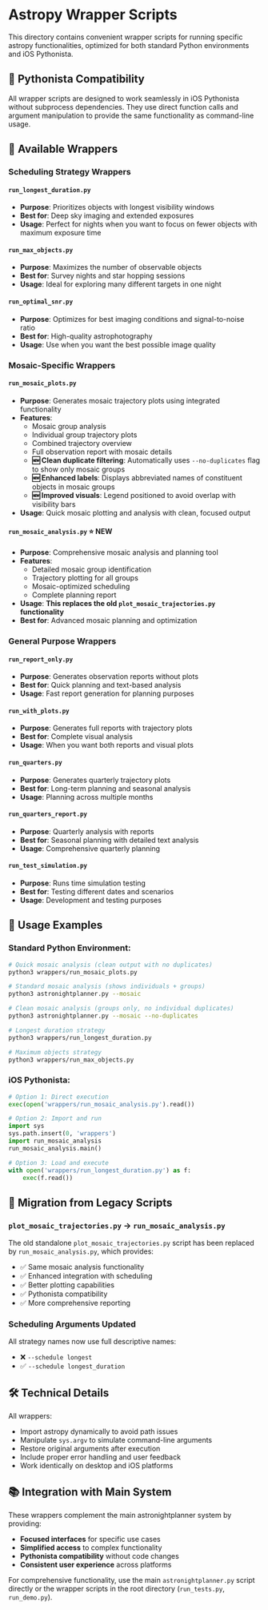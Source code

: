 # Astropy Wrapper Scripts

This directory contains convenient wrapper scripts for running specific astropy functionalities, optimized for both standard Python environments and iOS Pythonista.

## 📱 Pythonista Compatibility

All wrapper scripts are designed to work seamlessly in iOS Pythonista without subprocess dependencies. They use direct function calls and argument manipulation to provide the same functionality as command-line usage.

## 🎯 Available Wrappers

### Scheduling Strategy Wrappers

#### `run_longest_duration.py`
- **Purpose**: Prioritizes objects with longest visibility windows
- **Best for**: Deep sky imaging and extended exposures
- **Usage**: Perfect for nights when you want to focus on fewer objects with maximum exposure time

#### `run_max_objects.py`
- **Purpose**: Maximizes the number of observable objects
- **Best for**: Survey nights and star hopping sessions
- **Usage**: Ideal for exploring many different targets in one night

#### `run_optimal_snr.py`
- **Purpose**: Optimizes for best imaging conditions and signal-to-noise ratio
- **Best for**: High-quality astrophotography
- **Usage**: Use when you want the best possible image quality

### Mosaic-Specific Wrappers

#### `run_mosaic_plots.py`
- **Purpose**: Generates mosaic trajectory plots using integrated functionality
- **Features**: 
  - Mosaic group analysis
  - Individual group trajectory plots
  - Combined trajectory overview
  - Full observation report with mosaic details
  - **🆕 Clean duplicate filtering**: Automatically uses `--no-duplicates` flag to show only mosaic groups
  - **🆕 Enhanced labels**: Displays abbreviated names of constituent objects in mosaic groups
  - **🆕 Improved visuals**: Legend positioned to avoid overlap with visibility bars
- **Usage**: Quick mosaic plotting and analysis with clean, focused output

#### `run_mosaic_analysis.py` ⭐ **NEW**
- **Purpose**: Comprehensive mosaic analysis and planning tool
- **Features**:
  - Detailed mosaic group identification
  - Trajectory plotting for all groups
  - Mosaic-optimized scheduling
  - Complete planning report
- **Usage**: **This replaces the old `plot_mosaic_trajectories.py` functionality**
- **Best for**: Advanced mosaic planning and optimization

### General Purpose Wrappers

#### `run_report_only.py`
- **Purpose**: Generates observation reports without plots
- **Best for**: Quick planning and text-based analysis
- **Usage**: Fast report generation for planning purposes

#### `run_with_plots.py`
- **Purpose**: Generates full reports with trajectory plots
- **Best for**: Complete visual analysis
- **Usage**: When you want both reports and visual plots

#### `run_quarters.py`
- **Purpose**: Generates quarterly trajectory plots
- **Best for**: Long-term planning and seasonal analysis
- **Usage**: Planning across multiple months

#### `run_quarters_report.py`
- **Purpose**: Quarterly analysis with reports
- **Best for**: Seasonal planning with detailed text analysis
- **Usage**: Comprehensive quarterly planning

#### `run_test_simulation.py`
- **Purpose**: Runs time simulation testing
- **Best for**: Testing different dates and scenarios
- **Usage**: Development and testing purposes

## 🚀 Usage Examples

### Standard Python Environment:
```bash
# Quick mosaic analysis (clean output with no duplicates)
python3 wrappers/run_mosaic_plots.py

# Standard mosaic analysis (shows individuals + groups)
python3 astronightplanner.py --mosaic

# Clean mosaic analysis (groups only, no individual duplicates)
python3 astronightplanner.py --mosaic --no-duplicates

# Longest duration strategy
python3 wrappers/run_longest_duration.py

# Maximum objects strategy
python3 wrappers/run_max_objects.py
```

### iOS Pythonista:
```python
# Option 1: Direct execution
exec(open('wrappers/run_mosaic_analysis.py').read())

# Option 2: Import and run
import sys
sys.path.insert(0, 'wrappers')
import run_mosaic_analysis
run_mosaic_analysis.main()

# Option 3: Load and execute
with open('wrappers/run_longest_duration.py') as f:
    exec(f.read())
```

## 🔄 Migration from Legacy Scripts

### `plot_mosaic_trajectories.py` → `run_mosaic_analysis.py`
The old standalone `plot_mosaic_trajectories.py` script has been replaced by `run_mosaic_analysis.py`, which provides:
- ✅ Same mosaic analysis functionality
- ✅ Enhanced integration with scheduling
- ✅ Better plotting capabilities
- ✅ Pythonista compatibility
- ✅ More comprehensive reporting

### Scheduling Arguments Updated
All strategy names now use full descriptive names:
- ❌ `--schedule longest` 
- ✅ `--schedule longest_duration`

## 🛠️ Technical Details

All wrappers:
- Import astropy dynamically to avoid path issues
- Manipulate `sys.argv` to simulate command-line arguments
- Restore original arguments after execution
- Include proper error handling and user feedback
- Work identically on desktop and iOS platforms

## 📚 Integration with Main System

These wrappers complement the main astronightplanner system by providing:
- **Focused interfaces** for specific use cases
- **Simplified access** to complex functionality
- **Pythonista compatibility** without code changes
- **Consistent user experience** across platforms

For comprehensive functionality, use the main `astronightplanner.py` script directly or the wrapper scripts in the root directory (`run_tests.py`, `run_demo.py`). 